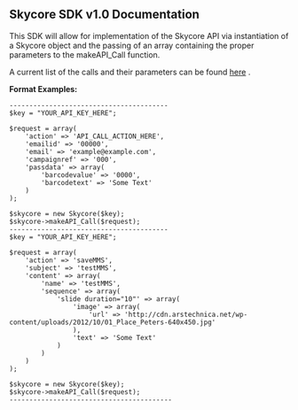 <h2>Skycore SDK v1.0 Documentation</h2>

This SDK will allow for implementation of the Skycore API via instantiation of a Skycore object and the passing of an array containing the proper parameters to the makeAPI_Call function.

A current list of the calls and their parameters can be found <a href="https://github.com/SkycoreMobile/API/blob/master/1.3/CONTENTS/METHODS/API_METHODS.md">here</a> .
	
<strong>Format Examples:</strong>


	----------------------------------------
	$key = "YOUR_API_KEY_HERE";
	
	$request = array(
		'action' => 'API_CALL_ACTION_HERE',
		'emailid' => '00000',
		'email' => 'example@example.com',
		'campaignref' => '000',
		'passdata' => array(
			'barcodevalue' => '0000',
			'barcodetext' => 'Some Text'
		)
	);

	$skycore = new Skycore($key);
	$skycore->makeAPI_Call($request);
	----------------------------------------
	$key = "YOUR_API_KEY_HERE";
	
	$request = array(
		'action' => 'saveMMS',
		'subject' => 'testMMS',
		'content' => array(
			'name' => 'testMMS',
			'sequence' => array(
				'slide duration="10"' => array(
					'image' => array(
						'url' => 'http://cdn.arstechnica.net/wp-content/uploads/2012/10/01_Place_Peters-640x450.jpg'
					),
					'text' => 'Some Text'
				)
			)
		)
	);
	
	$skycore = new Skycore($key);
	$skycore->makeAPI_Call($request);
	-----------------------------------------
